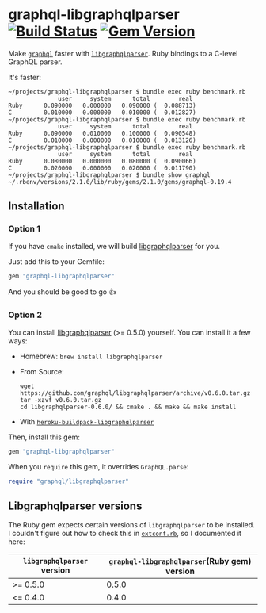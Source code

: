 # graphql-libgraphqlparser [![Build Status](https://travis-ci.org/rmosolgo/graphql-libgraphqlparser-ruby.svg?branch=master)](https://travis-ci.org/rmosolgo/graphql-libgraphqlparser-ruby) [![Gem Version](https://badge.fury.io/rb/graphql-libgraphqlparser.svg)](https://badge.fury.io/rb/graphql-libgraphqlparser)

Make [`graphql`](https://github.com/rmosolgo/graphql-ruby) faster with [`libgraphqlparser`](https://github.com/graphql/libgraphqlparser). Ruby bindings to a C-level GraphQL parser.

It's faster:

```
~/projects/graphql-libgraphqlparser $ bundle exec ruby benchmark.rb
              user     system      total        real
Ruby      0.090000   0.000000   0.090000 (  0.088713)
C         0.010000   0.000000   0.010000 (  0.012827)
~/projects/graphql-libgraphqlparser $ bundle exec ruby benchmark.rb
              user     system      total        real
Ruby      0.090000   0.010000   0.100000 (  0.090548)
C         0.010000   0.000000   0.010000 (  0.013126)
~/projects/graphql-libgraphqlparser $ bundle exec ruby benchmark.rb
              user     system      total        real
Ruby      0.080000   0.000000   0.080000 (  0.090066)
C         0.020000   0.000000   0.020000 (  0.011790)
~/projects/graphql-libgraphqlparser $ bundle show graphql
~/.rbenv/versions/2.1.0/lib/ruby/gems/2.1.0/gems/graphql-0.19.4
```

## Installation

### Option 1

If you have `cmake` installed, we will build [libgraphqlparser](https://github.com/graphql/libgraphqlparser)
for you.

Just add this to your Gemfile:

```ruby
gem "graphql-libgraphqlparser"
```

And you should be good to go 👍

### Option 2

You can install [libgraphqlparser](https://github.com/graphql/libgraphqlparser) (>= 0.5.0)
yourself. You can install it a few ways:

- Homebrew: `brew install libgraphqlparser`
- From Source:

  ```
  wget https://github.com/graphql/libgraphqlparser/archive/v0.6.0.tar.gz
  tar -xzvf v0.6.0.tar.gz
  cd libgraphqlparser-0.6.0/ && cmake . && make && make install
  ```

- With [`heroku-buildpack-libgraphqlparser`](https://github.com/goco-inc/heroku-buildpack-libgraphqlparser)

Then, install this gem:

```ruby
gem "graphql-libgraphqlparser"
```

When you `require` this gem, it overrides `GraphQL.parse`:

```ruby
require "graphql/libgraphqlparser"
```

## Libgraphqlparser versions

The Ruby gem expects certain versions of `libgraphqlparser` to be installed. I couldn't figure out how to check this in [`extconf.rb`](#), so I documented it here:

`libgraphqlparser` version | `graphql-libgraphqlparser`(Ruby gem)  version
----|----
>= 0.5.0 | 0.5.0
<= 0.4.0 | 0.4.0
